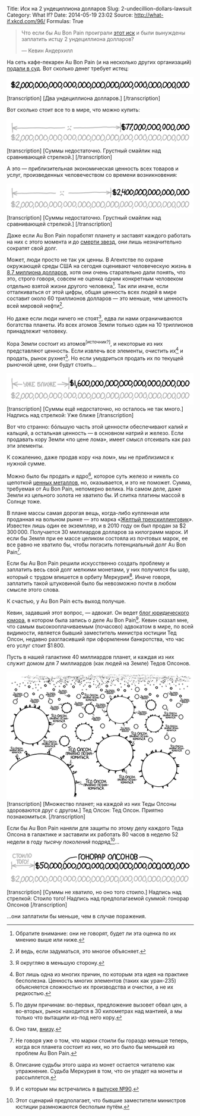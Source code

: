 Title: Иск на 2 ундециллиона долларов
Slug: 2-undecillion-dollars-lawsuit
Category: What If?
Date: 2014-05-19 23:02
Source: http://what-if.xkcd.com/96/
Formulas: True

> Что если бы Au Bon Pain проиграли [этот иск](http://www.loweringthebar.net/2014/05/2-undecillion-dollar-demand.html) и были вынуждены заплатить истцу 2 ундециллиона долларов?
>
> — Кевин Андерхилл

На сеть кафе-пекарен Au Bon Pain (и на несколько других организаций) [подали в суд](http://www.loweringthebar.net/2014/05/2-undecillion-dollar-demand.html). Вот сколько денег требует истец:

![(в натуральную величину)](/uploads/096-2-undecillion-dollars-lawsuit/1ud.png)
[transcription]
[Два ундециллиона долларов.]
[/transcription]

Вот сколько стоит все то в мире, что можно купить:

![(по большей части в натуральную величину, но некоторые нули маловаты)](/uploads/096-2-undecillion-dollars-lawsuit/world.png)
[transcription]
[Суммы недостаточно. Грустный смайлик над сравнивающей стрелкой.]
[/transcription]

А это — приблизительная экономическая ценность всех товаров и услуг, произведенных человечеством со времени возникновения:

![(Источник: xkcd.com/980, нижний правый угол)](/uploads/096-2-undecillion-dollars-lawsuit/gwp.png)
[transcription]
[Суммы недостаточно. Грустный смайлик над сравнивающей стрелкой.]
[/transcription]

Даже если Au Bon Pain поработят планету и заставят каждого работать на них с этого момента и до [смерти звезд](http://en.wikipedia.org/wiki/The_Five_Ages_of_the_Universe#Stelliferous_Era), они лишь незначительно сократят свой долг.

Может, люди просто не так уж ценны. В Агентстве по охране окружающей среды США на сегодня оценивают человеческую жизнь в [8,7 миллиона долларов](http://yosemite.epa.gov/EE%5Cepa%5Ceed.nsf/webpages/MortalityRiskValuation.html#means), хотя они очень старательно дали понять, что это, строго говоря, совсем не оценка одним конкретным человеком отдельно взятой жизни другого человека[^1]. Так или иначе, если отталкиваться от этой цифры, общая ценность всех людей в мире составит около 60 триллионов долларов — это меньше, чем ценность всей мировой нефти[^2].

[^1]: Обратите внимание: они не говорят, будет ли эта оценка по их мнению выше или ниже.
[^2]: И ведь, если задуматься, это многое объясняет.

Но даже если люди ничего не стоят[^3], едва ли нами ограничиваются богатства планеты. Из всех атомов Земли только один на 10 триллионов принадлежит человеку.

[^3]: Я округляю в меньшую сторону.

Кора Земли состоит из атомов<sup>[</sup><sup>источник?</sup><sup>]</sup>, и некоторые из них представляют ценность. Если извлечь все элементы, очистить их[^4] и продать, рынок рухнет[^5]. Но если умудриться продать их по текущей рыночной цене, они будут стоить…

[^4]: Вот лишь одна из многих причин, по которым эта идея на практике бесполезна. Ценность многих элементов (таких как уран-235) объясняется сложностью их производства и очистки, а не их редкостью.
[^5]: По двум причинам: во-первых, предложение вызовет обвал цен, а во-вторых, рынок находится в 30 километрах над мантией, а мы только что вытащили из-под него кору.

![Никаких гарантий.](/uploads/096-2-undecillion-dollars-lawsuit/crust_ru.png)
[transcription]
[Суммы ещё недостаточно, но осталось не так много.]
Надпись над стрелкой: Уже ближе
[/transcription]

Вот что странно: бóльшую часть этой ценности обеспечивают калий и кальций, а остальная ценность — в основном натрий и железо. Если продавать кору Земли «по цене лома», имеет смысл отсеивать как раз эти элементы.

К сожалению, даже продав кору «на лом», мы не приблизимся к нужной сумме.

Можно было бы продать и ядро[^6], которое суть железо и никель со щепоткой [ценных металлов](http://discovermagazine.com/2006/sep/innerfortknox), но, оказывается, и это не поможет. Сумма, требуемая от Au Bon Pain, непомерно велика. На самом деле, даже Земли из цельного золота не хватило бы. И слитка платины массой в Солнце тоже.

[^6]: Оно там, [внизу](http://xkcd.com/913/).

В плане массы самая дорогая вещь, когда-либо купленная или проданная на вольном рынке — это марка «[Желтый трехскиллинговик](http://ru.wikipedia.org/wiki/Жёлтый_трёхскиллинговик)». Известен лишь один ее экземпляр, и в 2010 году он был продан за $2&thinsp;300&thinsp;000. Получается 30 миллиардов долларов за килограмм марок. И если бы Земля при ее массе целиком состояла из почтовых марок, ее все равно не хватило бы, чтобы погасить потенциальный долг Au Bon Pain[^7].

[^7]: Не говоря уже о том, что марки стоили бы гораздо меньше теперь, когда вся планета состоит из них, но это было бы меньшей из проблем Au Bon Pain.

Если бы Au Bon Pain решили искусственно создать проблему и заплатить весь свой долг мелкими монетами, у них получился бы шар, который с трудом впишется в орбиту Меркурия[^8]. Иначе говоря, заплатить такой штуковиной было бы невозможно почти в любом смысле этого слова.

[^8]: Описание судьбы этого шара из монет остается читателю как упражнение. Судьба Меркурия в том, что он упадет на монеты и рассыплется.

К счастью, у Au Bon Pain есть выход получше.

Кевин, задавший этот вопрос, — адвокат. Он ведет [блог юридического юмора](http://www.loweringthebar.net/), в котором была запись о деле Au Bon Pain[^9]. Кевин сказал мне, что самым высокооплачиваемым (почасово) адвокатом в мире, по всей видимости, является бывший заместитель министра юстиции Тед Олсон, недавно разгласивший при оформлении банкротства, что час его услуг стоит $1&thinsp;800.

[^9]: И с которым мы встречались в [выпуске №90](http://chtoes.li/page/great-tree-great-axe).

Пусть в нашей галактике 40 миллиардов планет, и каждая из них служит домом для 7 миллиардов (как людей на Земле) Тедов Олсонов.

![— Тэб Олсаб. Приятно познакомиться. — О, боже, у нас тут мутация.](/uploads/096-2-undecillion-dollars-lawsuit/olson_ru.png)
[transcription]
[Множество планет; на каждой из них Теды Олсоны здороваются друг с другом.]
Тед Олсон: Тед Олсон. Приятно познакомиться.
[/transcription]

Если бы Au Bon Pain наняли для защиты по этому делу каждого Теда Олсона в галактике и заставили их работать 80 часов в неделю 52 недели в году _тысячу поколений_ подряд[^10]…

[^10]: Этот сценарий предполагает, что бывшие заместители министров юстиции размножаются бесполым путём.

![Хотите знать будущее? Представьте себе вечное «Тед Олсон. Приятно познакомиться».](/uploads/096-2-undecillion-dollars-lawsuit/final_ru.png)
[transcription]
[Суммы не хватило, но оно того стоило.]
Надпись над стрелкой: Стоило того!
Надпись над предполагаемой суммой: гонорар Олсонов
[/transcription]

…они заплатили бы меньше, чем в случае поражения.
